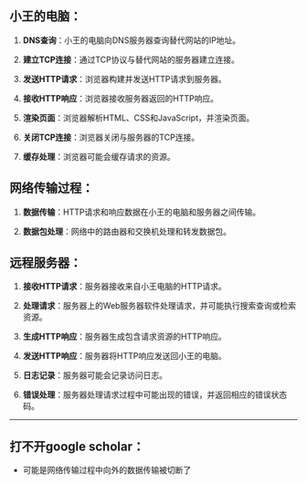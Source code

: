 ## 小王的电脑：

1. **DNS查询**：小王的电脑向DNS服务器查询替代网站的IP地址。

2. **建立TCP连接**：通过TCP协议与替代网站的服务器建立连接。

3. **发送HTTP请求**：浏览器构建并发送HTTP请求到服务器。

4. **接收HTTP响应**：浏览器接收服务器返回的HTTP响应。

5. **渲染页面**：浏览器解析HTML、CSS和JavaScript，并渲染页面。

6. **关闭TCP连接**：浏览器关闭与服务器的TCP连接。

7. **缓存处理**：浏览器可能会缓存请求的资源。

## 网络传输过程：

1. **数据传输**：HTTP请求和响应数据在小王的电脑和服务器之间传输。

2. **数据包处理**：网络中的路由器和交换机处理和转发数据包。

## 远程服务器：

1. **接收HTTP请求**：服务器接收来自小王电脑的HTTP请求。

2. **处理请求**：服务器上的Web服务器软件处理请求，并可能执行搜索查询或检索资源。

3. **生成HTTP响应**：服务器生成包含请求资源的HTTP响应。

4. **发送HTTP响应**：服务器将HTTP响应发送回小王的电脑。

5. **日志记录**：服务器可能会记录访问日志。

6. **错误处理**：服务器处理请求过程中可能出现的错误，并返回相应的错误状态码。

--- 

## 打不开google scholar：

- 可能是网络传输过程中向外的数据传输被切断了

